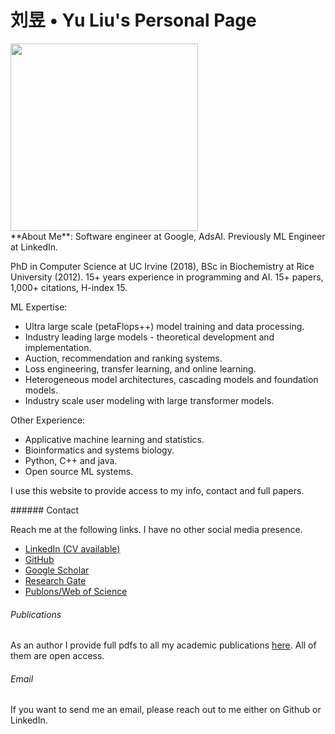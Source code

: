 <h1 class="title"> <b>刘昱 • Yu Liu</b>'s Personal Page</h1>
<div class="grid">
<div class="container">
<img src="/img/yuicon.jpg" height=300px width=300px>
</div>
<div class="container">
<div class="logo-container">
  <div class="shark">
    <div class="fin"></div>
    <div class="shark-body">
      <div class="eye"></div>
      <div class="tail"></div>
      <div class="teeth">
        <div class="tooth"></div>
        <div class="tooth"></div>
        <div class="tooth"></div>
      </div>
    </div>
  </div>
</div>
</div>
</div>
<article>**About Me**: Software engineer at Google, AdsAI. Previously ML Engineer at LinkedIn. 

PhD in Computer Science at UC Irvine (2018), BSc in Biochemistry at Rice University (2012). 
15+ years experience in programming and AI. 15+ papers, 1,000+ citations, H-index 15.

ML Expertise:

* Ultra large scale (petaFlops++) model training and data processing. 
* Industry leading large models - theoretical development and implementation.
* Auction, recommendation and ranking systems.
* Loss engineering, transfer learning, and online learning.
* Heterogeneous model architectures, cascading models and foundation models.
* Industry scale user modeling with large transformer models.

Other Experience:

* Applicative machine learning and statistics.
* Bioinformatics and systems biology.
* Python, C++ and java.
* Open source ML systems.

I use this website to provide access to my info, contact and full papers.
</article>

<article>
###### Contact

Reach me at the following links. I have no other social media presence.

* [LinkedIn (CV available)](https://www.linkedin.com/in/yu-liu-extrainfo/)
* [GitHub](https://github.com/darlliu)
* [Google Scholar](https://scholar.google.com/citations?user=4CDnUJEAAAAJ&hl=en)
* [Research Gate](https://www.researchgate.net/profile/Yu-Liu-17)
* [Publons/Web of Science](https://publons.com/researcher/C-3867-2016/)


###### Publications

As an author I provide full pdfs to all my academic publications [here](/papers). All of them are open access.

###### Email

If you want to send me an email, please reach out to me either on Github or LinkedIn.
</article>
